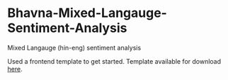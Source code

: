 # Bhavna-Mixed-Langauge-Sentiment-Analysis
Mixed Langauge (hin-eng) sentiment analysis


Used a frontend template to get started. Template available for download [here](https://templatemo.com/tm-511-journey#google_vignette).
